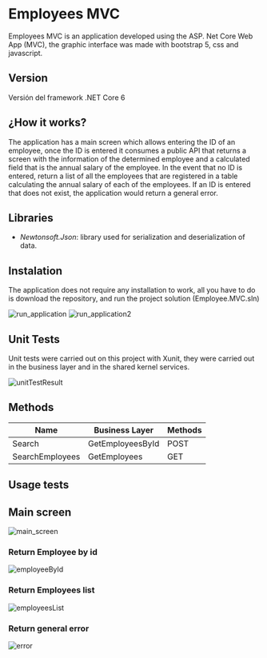 
# Employees MVC 
Employees MVC is an application developed using the ASP. Net Core Web App (MVC), the graphic interface was made with bootstrap 5, css and javascript.

## Version
 Versión del framework .NET Core 6 



## ¿How it works?
The application has a main screen which allows entering the ID of an employee, once the ID is entered it consumes a public API that returns a screen with the information of the determined employee and a calculated field that is the annual salary of the employee. In the event that no ID is entered, return a list of all the employees that are registered in a table calculating the annual salary of each of the employees. If an ID is entered that does not exist, the application would return a general error.



## Libraries

- *Newtonsoft.Json*: library used for serialization and deserialization of data.



## Instalation
The application does not require any installation to work, all you have to do is download the repository, and run the project solution (Employee.MVC.sln)

![run_application](https://user-images.githubusercontent.com/48841736/204197431-c1c28129-8350-4f1b-9ecc-a47187f2cb97.png)
![run_application2](https://user-images.githubusercontent.com/48841736/204197550-726a1e9e-8e9c-4e85-81cd-fda9ef98e44a.png)



## Unit Tests 

Unit tests were carried out on this project with Xunit, they were carried out in the business layer and in the shared kernel services.

![unitTestResult](https://user-images.githubusercontent.com/48841736/204197266-9ba4d9a4-be0f-4f9e-9457-ff2a3f7075ff.png)




## Methods

| Name| Business Layer | Methods |
| ------ | ------ | ------ |
| Search|GetEmployeesById | POST|
| SearchEmployees |GetEmployees|GET|



## Usage tests
## Main screen

![main_screen](https://user-images.githubusercontent.com/48841736/204196840-391c105d-ae01-4614-bedf-c127596fa7a3.png)

### Return Employee by id

![employeeById](https://user-images.githubusercontent.com/48841736/204196928-e66a617d-148a-493d-8270-c74665f2b395.png)

### Return Employees list

![employeesList](https://user-images.githubusercontent.com/48841736/204196955-3eb6b3d3-f614-4186-bb7f-0daaaed86243.png)

### Return general error

![error](https://user-images.githubusercontent.com/48841736/204196983-907410ad-818e-4a1f-a602-df78652d6717.png)

